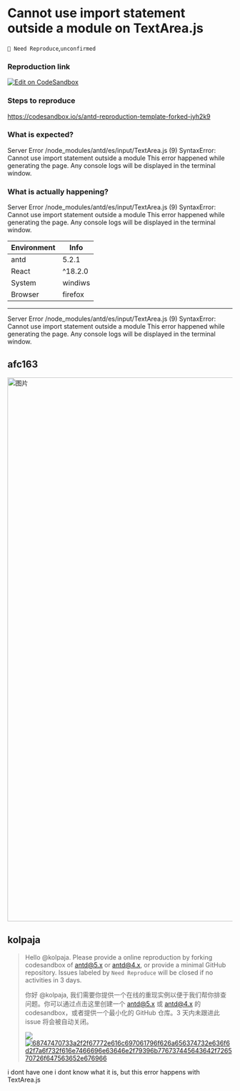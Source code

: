 # Cannot use import statement outside a module on TextArea.js

`🤔 Need Reproduce`,`unconfirmed`

### Reproduction link

[![Edit on CodeSandbox](https://codesandbox.io/static/img/play-codesandbox.svg)](https://codesandbox.io/s/antd-reproduction-template-forked-jyh2k9)

### Steps to reproduce

https://codesandbox.io/s/antd-reproduction-template-forked-jyh2k9

### What is expected?

Server Error
/node_modules/antd/es/input/TextArea.js (9)
SyntaxError: Cannot use import statement outside a module
This error happened while generating the page. Any console logs will be displayed in the terminal window.

### What is actually happening?

Server Error
/node_modules/antd/es/input/TextArea.js (9)
SyntaxError: Cannot use import statement outside a module
This error happened while generating the page. Any console logs will be displayed in the terminal window.

| Environment | Info    |
| ----------- | ------- |
| antd        | 5.2.1   |
| React       | ^18.2.0 |
| System      | windiws |
| Browser     | firefox |

---

Server Error
/node_modules/antd/es/input/TextArea.js (9)
SyntaxError: Cannot use import statement outside a module
This error happened while generating the page. Any console logs will be displayed in the terminal window.

<!-- generated by ant-design-issue-helper. DO NOT REMOVE -->

## afc163

  <img width="1218" alt="图片" src="https://github.com/ant-design/ant-design/assets/507615/55e8ee25-3baf-4d15-9c2d-b999e16aa7ae">

## kolpaja

> Hello @kolpaja. Please provide a online reproduction by forking codesandbox of [antd@5.x](https://u.ant.design/codesandbox-repro) or [antd@4.x](https://u.ant.design/codesandbox-repro-4x), or provide a minimal GitHub repository. Issues labeled by `Need Reproduce` will be closed if no activities in 3 days.
>
> 你好 @kolpaja, 我们需要你提供一个在线的重现实例以便于我们帮你排查问题。你可以通过点击这里创建一个 [antd@5.x](https://u.ant.design/codesandbox-repro) 或 [antd@4.x](https://u.ant.design/codesandbox-repro-4x) 的 codesandbox，或者提供一个最小化的 GitHub 仓库。3 天内未跟进此 issue 将会被自动关闭。
>
> ![](https://camo.githubusercontent.com/3f51b5a32e6e5d5adabdebc5ef968150bdabc8d17a8dc1a535b8fb255d2165d0/68747470733a2f2f67772e616c697061796f626a656374732e636f6d2f7a6f732f616e7466696e63646e2f79396b776737445643642f726570726f647563652e676966) [ ![68747470733a2f2f67772e616c697061796f626a656374732e636f6d2f7a6f732f616e7466696e63646e2f79396b776737445643642f726570726f647563652e676966](https://camo.githubusercontent.com/3f51b5a32e6e5d5adabdebc5ef968150bdabc8d17a8dc1a535b8fb255d2165d0/68747470733a2f2f67772e616c697061796f626a656374732e636f6d2f7a6f732f616e7466696e63646e2f79396b776737445643642f726570726f647563652e676966) ](https://camo.githubusercontent.com/3f51b5a32e6e5d5adabdebc5ef968150bdabc8d17a8dc1a535b8fb255d2165d0/68747470733a2f2f67772e616c697061796f626a656374732e636f6d2f7a6f732f616e7466696e63646e2f79396b776737445643642f726570726f647563652e676966) [ ](https://camo.githubusercontent.com/3f51b5a32e6e5d5adabdebc5ef968150bdabc8d17a8dc1a535b8fb255d2165d0/68747470733a2f2f67772e616c697061796f626a656374732e636f6d2f7a6f732f616e7466696e63646e2f79396b776737445643642f726570726f647563652e676966)

i dont have one i dont know what it is, but this error happens with TextArea.js
